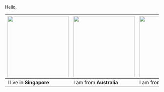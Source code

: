 Hello, 
 


  | <img src ="https://source.unsplash.com/400x400/?landscape,singapore" width = "200px">  |  <img src ="https://source.unsplash.com/400x400/?sydney,landscape,australia" width = "200px"> | <img src ="https://source.unsplash.com/400x400/?sydney,landscape,australia" width = "200px"> |
|---|---|---|
| I live in **Singapore**  | I am from **Australia**  | I am from **Australia**  |
  
  

